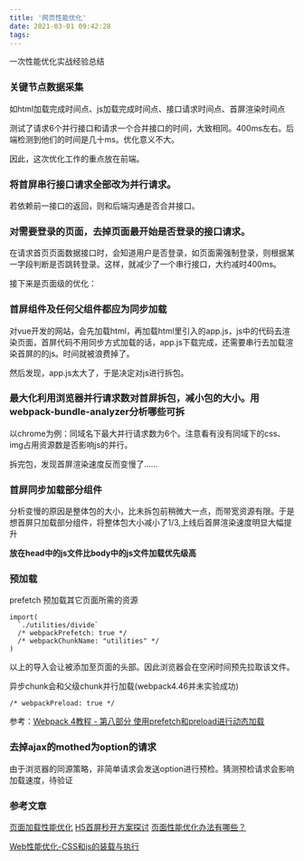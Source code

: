 ```yaml
---
title: '网页性能优化'
date: 2021-03-01 09:42:28
tags:
---
```

一次性能优化实战经验总结
<!--more-->
### 关键节点数据采集
如html加载完成时间点、js加载完成时间点、接口请求时间点、首屏渲染时间点

测试了请求6个并行接口和请求一个合并接口的时间，大致相同。400ms左右。后端检测到他们的时间是几十ms。优化意义不大。

因此，这次优化工作的重点放在前端。
### 将首屏串行接口请求全部改为并行请求。
若依赖前一接口的返回，则和后端沟通是否合并接口。
### 对需要登录的页面，去掉页面最开始是否登录的接口请求。
在请求首页页面数据接口时，会知道用户是否登录，如页面需强制登录，则根据某一字段判断是否跳转登录。这样，就减少了一个串行接口，大约减时400ms。



接下来是页面级的优化：
### 首屏组件及任何父组件都应为同步加载
对vue开发的网站，会先加载html，再加载html里引入的app.js，js中的代码去渲染页面，首屏代码不用同步方式加载的话，app.js下载完成，还需要串行去加载渲染首屏的的js。时间就被浪费掉了。

然后发现，app.js太大了，于是决定对js进行拆包。

### 最大化利用浏览器并行请求数对首屏拆包，减小包的大小。用webpack-bundle-analyzer分析哪些可拆

以chrome为例：同域名下最大并行请求数为6个。注意看有没有同域下的css、img占用资源数是否影响js的并行。

拆完包，发现首屏渲染速度反而变慢了……
### 首屏同步加载部分组件
分析变慢的原因是整体包的大小，比未拆包前稍微大一点，而带宽资源有限。于是想首屏只加载部分组件，将整体包大小减小了1/3,上线后首屏渲染速度明显大幅提升


 **放在head中的js文件比body中的js文件加载优先级高**

### 预加载

prefetch 预加载其它页面所需的资源

```
import(
  `./utilities/divide`
  /* webpackPrefetch: true */
  /* webpackChunkName: "utilities" */
)
```
以上的导入会让<link rel="prefetch" as="script" href="utilities.js">被添加至页面的头部。因此浏览器会在空闲时间预先拉取该文件。


异步chunk会和父级chunk并行加载(webpack4.46并未实验成功)

```
/* webpackPreload: true */
```



参考：[Webpack 4教程 - 第八部分 使用prefetch和preload进行动态加载](https://www.cnblogs.com/powertoolsteam/p/10873677.html)

### 去掉ajax的mothed为option的请求
由于浏览器的同源策略，非简单请求会发送option进行预检。猜测预检请求会影响加载速度，待验证

### 参考文章
[页面加载性能优化](https://www.cnblogs.com/cczlovexw/p/11754301.html)
[H5首屏秒开方案探讨](https://blog.csdn.net/haha223545/article/details/79675304)
[页面性能优化办法有哪些？](https://zhuanlan.zhihu.com/p/67098966)

[Web性能优化-CSS和js的装载与执行](https://www.jianshu.com/p/cd7de34a759d)

